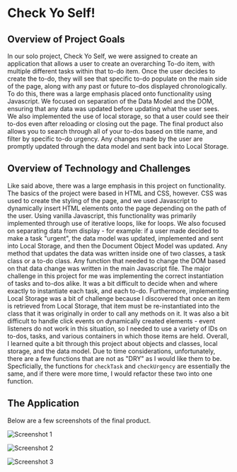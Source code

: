 # Check Yo Self!

## Overview of Project Goals

In our solo project, Check Yo Self, we were assigned to create an application that allows a user to create an overarching To-do item, with multiple different tasks within that to-do item. Once the user decides to create the to-do, they will see that specific to-do populate on the main side of the page, along with any past or future to-dos displayed chronologically. To do this, there was a large emphasis placed onto functionality using Javascript. We focused on separation of the Data Model and the DOM, ensuring that any data was updated before updating what the user sees. We also implemented the use of local storage, so that a user could see their to-dos even after reloading or closing out the page. The final product also allows you to search through all of your to-dos based on title name, and filter by specific to-do urgency. Any changes made by the user are promptly updated through the data model and sent back into Local Storage. 

## Overview of Technology and Challenges

Like said above, there was a large emphasis in this project on functionality. The basics of the project were based in HTML and CSS, however. CSS was used to create the styling of the page, and we used Javascript to dynamically insert HTML elements onto the page depending on the path of the user. Using vanilla Javascript, this functionality was primarily implemented through use of iterative loops, like for loops. We also focused on separating data from display - for example: if a user made decided to make a task "urgent", the data model was updated, implemented and sent into Local Storage, and then the Document Object Model was updated. Any method that updates the data was written inside one of two classes, a task class or a to-do class. Any function that needed to change the DOM based on that data change was written in the main Javascript file. The major challenge in this project for me was implementing the correct instantiation of tasks and to-dos alike. It was a bit difficult to decide when and where exactly to instantiate each task, and each to-do. Furthermore, implementing Local Storage was a bit of challenge because I discovered that once an item is retrieved from Local Storage, that item must be re-instantiated into the class that it was originally in order to call any methods on it. It was also a bit difficult to handle click events on dynamically created elements - event listeners do not work in this situation, so I needed to use a variety of IDs on to-dos, tasks, and various containers in which those items are held. Overall, I learned quite a bit through this project about objects and classes, local storage, and the data model. Due to time considerations, unfortunately, there are a few functions that are not as "DRY" as I would like them to be. Specficially, the functions for ```checkTask``` and ```checkUrgency``` are essentially the same, and if there were more time, I would refactor these two into one function. 

## The Application

Below are a few screenshots of the final product. 

![Screenshot 1](https://i.imgur.com/XYwRhhp.png)

![Screenshot 2](https://i.imgur.com/PUSwd8u.png)

![Screenshot 3](https://i.imgur.com/zTrR1tD.png)
